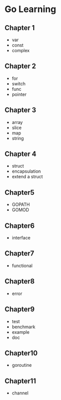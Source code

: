 # Go Learning

## Chapter 1 

- var
- const
- complex

## Chapter 2 

- for
- switch
- func
- pointer

## Chapter 3

- array
- slice
- map
- string

## Chapter 4

- struct
- encapsulation
- extend a struct

## Chapter5

- GOPATH
- GOMOD

## Chapter6

- interface

## Chapter7

- functional

## Chapter8

- error

## Chapter9

- test
- benchmark
- example
- doc

## Chapter10

- goroutine

## Chapter11

- channel